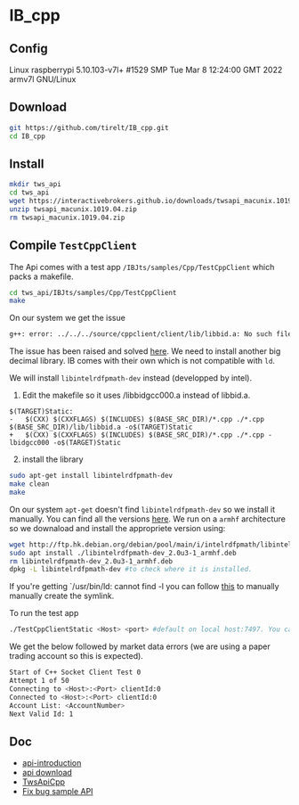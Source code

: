 # IB_cpp

## Config

Linux raspberrypi 5.10.103-v7l+ #1529 SMP Tue Mar 8 12:24:00 GMT 2022 armv7l GNU/Linux

## Download

```Bash
git https://github.com/tirelt/IB_cpp.git
cd IB_cpp
```

## Install

```Bash
mkdir tws_api
cd tws_api
wget https://interactivebrokers.github.io/downloads/twsapi_macunix.1019.04.zip
unzip twsapi_macunix.1019.04.zip
rm twsapi_macunix.1019.04.zip

```

##  Compile `TestCppClient`

The Api comes with a test app `/IBJts/samples/Cpp/TestCppClient` which packs a makefile.

```Bash
cd tws_api/IBJts/samples/Cpp/TestCppClient
make
```
On our system we get the issue 
```Bash
g++: error: ../../../source/cppclient/client/lib/libbid.a: No such file or directory
```
The issue has been raised and solved [here](https://groups.io/g/twsapi/topic/build_problem_with_cppclient/99520064).
We need to install another big decimal library. IB comes with their own which is not compatible with `ld`.

We will install `libintelrdfpmath-dev` instead (developped by intel).

1. Edit the makefile so it uses /libbidgcc000.a instead of libbid.a.

```
$(TARGET)Static:
-	$(CXX) $(CXXFLAGS) $(INCLUDES) $(BASE_SRC_DIR)/*.cpp ./*.cpp $(BASE_SRC_DIR)/lib/libbid.a -o$(TARGET)Static
+	$(CXX) $(CXXFLAGS) $(INCLUDES) $(BASE_SRC_DIR)/*.cpp ./*.cpp -lbidgcc000 -o$(TARGET)Static
```
2. install the library

```Bash
sudo apt-get install libintelrdfpmath-dev
make clean
make
```
On our system `apt-get` doesn't find `libintelrdfpmath-dev` so we install it manually. You can find all the versions [here](https://packages.debian.org/sid/libintelrdfpmath-dev). We run on a `armhf` architecture so we downaload and install the appropriete version using:

```Bash
wget http://ftp.hk.debian.org/debian/pool/main/i/intelrdfpmath/libintelrdfpmath-dev_2.0u3-1_armhf.deb #manual download
sudo apt install ./libintelrdfpmath-dev_2.0u3-1_armhf.deb
rm libintelrdfpmath-dev_2.0u3-1_armhf.deb
dpkg -L libintelrdfpmath-dev #to check where it is installed.
```
If you're getting `/usr/bin/ld: cannot find -l<nameOfTheLibrary> you can follow [this](https://stackoverflow.com/questions/16710047/usr-bin-ld-cannot-find-lnameofthelibrary#) to manually manually create the symlink.

To run the test app
```Bash
./TestCppClientStatic <Host> <port> #default on local host:7497. You can change in main.cpp the default
```
We get the below followed by market data errors (we are using a paper trading account so this is expected).

```Bash
Start of C++ Socket Client Test 0
Attempt 1 of 50
Connecting to <Host>:<Port> clientId:0
Connected to <Host>:<Port> clientId:0
Account List: <AccountNumber>
Next Valid Id: 1
```

## Doc

- [api-introduction](https://ibkrcampus.com/ibkr-api-page/twsapi-doc/#api-introduction)
- [api download](https://interactivebrokers.github.io/#)
- [TwsApiCpp](https://github.com/JanBoonen/TwsApiCpp/tree/master)
- [Fix bug sample API](https://groups.io/g/twsapi/topic/build_problem_with_cppclient/99520064)
